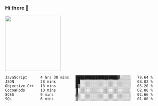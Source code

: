 ### Hi there 👋

<!--
**hwolf0610/hwolf0610** is a ✨ _special_ ✨ repository because its `README.md` (this file) appears on your GitHub profile.

Here are some ideas to get you started:

- 🔭 I’m currently working on ...
- 🌱 I’m currently learning ...
- 👯 I’m looking to collaborate on ...
- 🤔 I’m looking for help with ...
- 💬 Ask me about ...
- 📫 How to reach me: ...
- 😄 Pronouns: ...
- ⚡ Fun fact: ...
-->

<img height="180em" src="https://github-readme-stats.vercel.app/api?username=hwolf0610&show_icons=true&hide_border=true&&count_private=true&include_all_commits=true" />


<!--START_SECTION:waka-->

```text
JavaScript      4 hrs 38 mins   ███████████████████▓░░░░░   78.64 %
JSON            28 mins         ██░░░░░░░░░░░░░░░░░░░░░░░   08.02 %
Objective-C++   18 mins         █▒░░░░░░░░░░░░░░░░░░░░░░░   05.20 %
CocoaPods       10 mins         ▓░░░░░░░░░░░░░░░░░░░░░░░░   02.88 %
SCSS            9 mins          ▓░░░░░░░░░░░░░░░░░░░░░░░░   02.66 %
SQL             6 mins          ▒░░░░░░░░░░░░░░░░░░░░░░░░   01.80 %
```

<!--END_SECTION:waka-->
